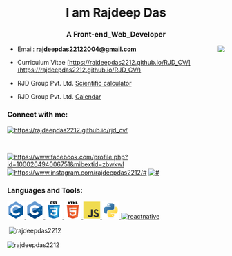 <h1 align="center">I am Rajdeep Das</h1>
<h3 align="center">A Front-end_Web_Developer</></h3>

<img  src="ai.gif" height="250px" align="right">

- Email: **rajdeepdas22122004@gmail.com**

- Curriculum Vitae [https://rajdeepdas2212.github.io/RJD_CV/](https://rajdeepdas2212.github.io/RJD_CV/)
  
- RJD Group Pvt. Ltd. [Scientific calculator](https://rajdeepdas2212.github.io/RJD-Scientific-Calculator/)

- RJD Group Pvt. Ltd. [Calendar](https://rajdeepdas2212.github.io/RJD-Calendar/)

<h3 align="left">Connect with me:</h3>
<p align="left">
    <a href="https://linkedin.com/in/https://rajdeepdas2212.github.io/rjd_cv/" target="blank"><img align="center"
            src="https://raw.githubusercontent.com/rahuldkjain/github-profile-readme-generator/master/src/images/icons/Social/linked-in-alt.svg"
            alt="https://rajdeepdas2212.github.io/rjd_cv/" height="30" width="40" /></a>
    <a href="https://fb.com/https://www.facebook.com/profile.php?id=100026494006751&mibextid=zbwkwl" target="blank"><img
            align="center"
            src="https://raw.githubusercontent.com/rahuldkjain/github-profile-readme-generator/master/src/images/icons/Social/facebook.svg"
            alt="https://www.facebook.com/profile.php?id=100026494006751&mibextid=zbwkwl" height="30" width="40" /></a>
    <a href="https://instagram.com/https://www.instagram.com/rajdeepdas2212/#" target="blank"><img align="center"
            src="https://raw.githubusercontent.com/rahuldkjain/github-profile-readme-generator/master/src/images/icons/Social/instagram.svg"
            alt="https://www.instagram.com/rajdeepdas2212/#" height="30" width="40" /></a>
    <a href="https://www.youtube.com/c/#" target="blank"><img align="center"
            src="https://raw.githubusercontent.com/rahuldkjain/github-profile-readme-generator/master/src/images/icons/Social/youtube.svg"
            alt="#" height="30" width="40" /></a>
</p>

<h3 align="left">Languages and Tools:</h3>
<p align="left"> <a href="https://www.cprogramming.com/" target="_blank" rel="noreferrer"> <img
            src="https://raw.githubusercontent.com/devicons/devicon/master/icons/c/c-original.svg" alt="c" width="40"
            height="40" /> </a> <a href="https://www.w3schools.com/cpp/" target="_blank" rel="noreferrer"> <img
            src="https://raw.githubusercontent.com/devicons/devicon/master/icons/cplusplus/cplusplus-original.svg"
            alt="cplusplus" width="40" height="40" /> </a> <a href="https://www.w3schools.com/css/" target="_blank"
        rel="noreferrer"> <img
            src="https://raw.githubusercontent.com/devicons/devicon/master/icons/css3/css3-original-wordmark.svg"
            alt="css3" width="40" height="40" /> </a> <a href="https://www.w3.org/html/" target="_blank"
        rel="noreferrer"> <img
            src="https://raw.githubusercontent.com/devicons/devicon/master/icons/html5/html5-original-wordmark.svg"
            alt="html5" width="40" height="40" /> </a> <a href="https://www.java.com" target="_blank" rel="noreferrer">
         <img src="https://raw.githubusercontent.com/devicons/devicon/master/icons/javascript/javascript-original.svg"
            width="40" height="40" /> </a> <a href="https://www.python.org">
        <img src="https://raw.githubusercontent.com/devicons/devicon/master/icons/python/python-original.svg"
            alt="python" width="40" height="40" /> </a> <a href="https://reactnative.dev/" target="_blank"
        rel="noreferrer"> <img src="https://reactnative.dev/img/header_logo.svg" alt="reactnative" width="40"
            height="40" /> </a> </p>
            

<p style="background:tranparent;">&nbsp;<img align="center" src="https://github-readme-stats.vercel.app/api?username=rajdeepdas2212&show_icons=true&locale=en" alt="rajdeepdas2212" /></p>

<p><img align="center" src="https://github-readme-streak-stats.herokuapp.com/?user=rajdeepdas2212&" alt="rajdeepdas2212" /></p>

